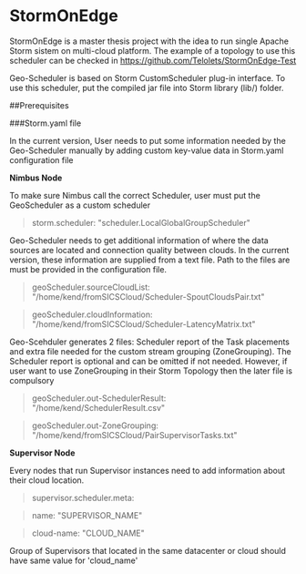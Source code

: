 # StormOnEdge

StormOnEdge is a master thesis project with the idea to run single Apache Storm sistem on multi-cloud platform. The example of a topology to use this scheduler can be checked in https://github.com/Telolets/StormOnEdge-Test

Geo-Scheduler is based on Storm CustomScheduler plug-in interface. To use this scheduler, put the compiled jar file into Storm library (lib/) folder.

##Prerequisites

###Storm.yaml file

In the current version, User needs to put some information needed by the Geo-Scheduler manually by adding custom key-value data in Storm.yaml configuration file  

**Nimbus Node**

To make sure Nimbus call the correct Scheduler, user must put the GeoScheduler as a custom scheduler

>storm.scheduler: "scheduler.LocalGlobalGroupScheduler"

Geo-Scheduler needs to get additional information of where the data sources are located and connection quality between clouds. In the current version, these information are supplied from a text file. Path to the files are must be provided in the configuration file.

> geoScheduler.sourceCloudList: "/home/kend/fromSICSCloud/Scheduler-SpoutCloudsPair.txt"

> geoScheduler.cloudInformation: "/home/kend/fromSICSCloud/Scheduler-LatencyMatrix.txt"

Geo-Scehduler generates 2 files: Scheduler report of the Task placements and extra file needed for the custom stream grouping (ZoneGrouping). The Scheduler report is optional and can be omitted if not needed. However, if user want to use ZoneGrouping in their Storm Topology then the later file is compulsory

> geoScheduler.out-SchedulerResult: "/home/kend/SchedulerResult.csv"

> geoScheduler.out-ZoneGrouping: "/home/kend/fromSICSCloud/PairSupervisorTasks.txt"



**Supervisor Node**

Every nodes that run Supervisor instances need to add information about their cloud location. 

> supervisor.scheduler.meta:

> name: "SUPERVISOR_NAME"

> cloud-name: "CLOUD_NAME"

Group of Supervisors that located in the same datacenter or cloud should have same value for 'cloud_name' 
